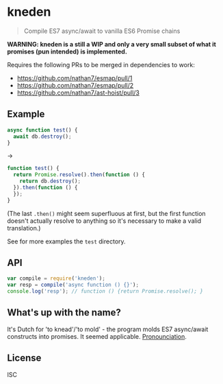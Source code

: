 kneden
======

> Compile ES7 async/await to vanilla ES6 Promise chains

**WARNING: kneden is a still a WIP and only a very small subset of what it promises (pun intended) is implemented.**

Requires the following PRs to be merged in dependencies to work:

- https://github.com/nathan7/esmap/pull/1
- https://github.com/nathan7/esmap/pull/2
- https://github.com/nathan7/ast-hoist/pull/3

Example
-------

```js
async function test() {
  await db.destroy();
}
```

->

```js
function test() {
  return Promise.resolve().then(function () {
    return db.destroy();
  }).then(function () {
  });
}
```

(The last ``.then()`` might seem superfluous at first, but the first function
doesn't actually resolve to anything so it's necessary to make a valid
translation.)

See for more examples the ``test`` directory.

API
---

```js
var compile = require('kneden');
var resp = compile('async function () {}');
console.log('resp'); // function () {return Promise.resolve(); }
```

What's up with the name?
------------------------

It's Dutch for 'to knead'/'to mold' - the program molds ES7 async/await
constructs into promises. It seemed applicable. [Pronounciation](https://upload.wikimedia.org/wikipedia/commons/0/0e/Nl-kneden.ogg).

License
-------

ISC
